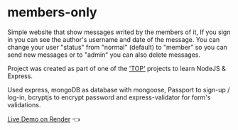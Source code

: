 # members-only

Simple website that show messages writed by the members of it, If you sign in you can see the author's username and date of the message.
You can change your user "status" from "normal" (default) to "member" so you can send new messages or to "admin" you can also delete messages.

Project was created as part of one of the ['TOP'](https://www.theodinproject.com/) projects to learn NodeJS & Express.

Used express, mongoDB as database with mongoose, Passport to sign-up / log-in, bcryptjs to encrypt password and express-validator for form's validations.


[Live Demo on Render](https://membersonly.onrender.com/) :point_left:
